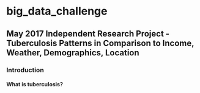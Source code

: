# big_data_challenge 
## May 2017 Independent Research Project - Tuberculosis Patterns in Comparison to Income, Weather, Demographics, Location

### Introduction

#### What is tuberculosis?
